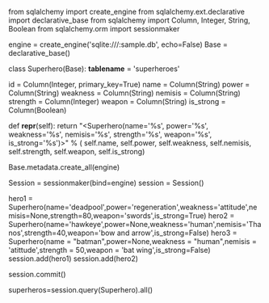 from sqlalchemy import create_engine
from sqlalchemy.ext.declarative import declarative_base
from sqlalchemy import Column, Integer, String, Boolean
from sqlalchemy.orm import sessionmaker



engine = create_engine('sqlite:///:sample.db', echo=False)
Base = declarative_base()

class Superhero(Base):
  __tablename__ = 'superheroes'

  id = Column(Integer, primary_key=True)
  name = Column(String)
  power = Column(String)
  weakness = Column(String)
  nemisis = Column(String)
  strength = Column(Integer)
  weapon = Column(String)
  is_strong = Column(Boolean)

  def __repr__(self):
    return "<Superhero(name='%s', power='%s', weakness='%s', nemisis='%s', strength='%s', weapon='%s', is_strong='%s')>" % (
                          self.name, self.power, self.weakness, self.nemisis, self.strength, self.weapon, self.is_strong)

Base.metadata.create_all(engine)

Session = sessionmaker(bind=engine)
session = Session()

hero1 = Superhero(name='deadpool',power='regeneration',weakness='attitude',nemisis=None,strength=80,weapon='swords',is_strong=True)
hero2 = Superhero(name='hawkeye',power=None,weakness='human',nemisis='Thanos',strength=40,weapon='bow and arrow',is_strong=False)
hero3 = Superhero(name = "batman",power=None,weakness = "human",nemisis = 'atittude',strength = 50,weapon = 'bat wing',is_strong=False)
session.add(hero1)
session.add(hero2)

session.commit()

superheros=session.query(Superhero).all()
